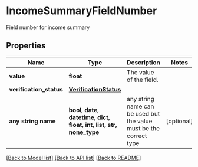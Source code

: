 # IncomeSummaryFieldNumber

Field number for income summary

## Properties
Name | Type | Description | Notes
------------ | ------------- | ------------- | -------------
**value** | **float** | The value of the field. | 
**verification_status** | [**VerificationStatus**](VerificationStatus.md) |  | 
**any string name** | **bool, date, datetime, dict, float, int, list, str, none_type** | any string name can be used but the value must be the correct type | [optional]

[[Back to Model list]](../README.md#documentation-for-models) [[Back to API list]](../README.md#documentation-for-api-endpoints) [[Back to README]](../README.md)


